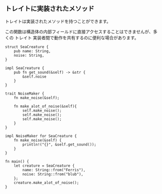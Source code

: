 ## トレイトに実装されたメソッド

トレイトは実装されたメソッドを持つことができます。

この関数は構造体の内部フィールドに直接アクセスすることはできませんが、多くの トレイト 実装者間で動作を共有するのに便利な場合があります。

```
struct SeaCreature {
    pub name: String,
    noise: String,
}

impl SeaCreature {
    pub fn get_sound(&self) -> &str {
        &self.noise
    }
}

trait NoiseMaker {
    fn make_noise(&self);
    
    fn make_alot_of_noise(&self){
        self.make_noise();
        self.make_noise();
        self.make_noise();
    }
}

impl NoiseMaker for SeaCreature {
    fn make_noise(&self) {
        println!("{}", &self.get_sound());
    }
}

fn main() {
    let creature = SeaCreature {
        name: String::from("Ferris"),
        noise: String::from("blub"),
    };
    creature.make_alot_of_noise();
}
```